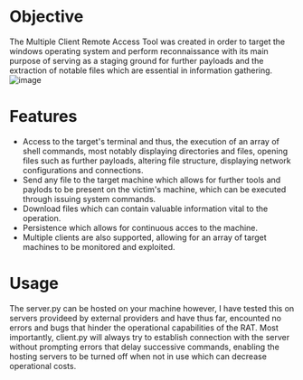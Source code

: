 
# Objective
The Multiple Client Remote Access Tool was created in order to target the windows operating system and perform reconnaissance with its main purpose of serving as a staging ground for further payloads and the extraction of notable files which are essential in information gathering.  
![image](https://user-images.githubusercontent.com/87882680/127826958-e6fe0b07-2ea1-4244-980b-30dbde22b486.png)

# Features 
- Access to the target's terminal and thus, the execution of an array of shell commands, most notably displaying directories and files, opening files such as further payloads, altering file structure, displaying network configurations and connections.
- Send any file to the target machine which allows for further tools and paylods to be present on the victim's machine, which can be executed through issuing system commands. 
- Download files which can contain valuable information vital to the operation.
- Persistence which allows for continuous acces to the machine.
- Multiple clients are also supported, allowing for an array of target machines to be monitored and exploited.
# Usage
The server.py can be hosted on your machine however, I have tested this on servers provideed by external providers and have thus far, encounted no errors and bugs that hinder the operational capabilities of the RAT. Most importantly, client.py will always try to establish connection with the server without prompting errors that delay successive commands, enabling the hosting servers to be turned off when not in use which can decrease operational costs.
